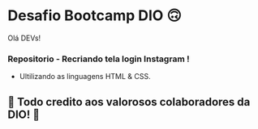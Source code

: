

# Desafio Bootcamp DIO  🙃

Olá DEVs! 

### Repositorio - Recriando tela login Instagram ! 


* Ultilizando as linguagens HTML & CSS.


## 🚀 Todo credito aos valorosos colaboradores da DIO! 🚀
